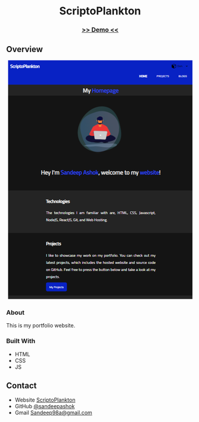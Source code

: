 <!-- Please update value in the {}  -->

<h1 align="center">ScriptoPlankton</h1>

<div align="center">
  <h3>
    <a href="https://sandeep.netlify.app/">
     >> Demo <<
    </a>   
  </h3>
</div>


<!-- OVERVIEW -->

## Overview

<p align="center"><img src=capture.png></p>

### About

 This is my portfolio website.

### Built With

<!-- This section should list any major frameworks that you built your project using. Here are a few examples.-->

- HTML
- CSS
- JS


## Contact

- Website [ScriptoPlankton](https://sandeep.netlify.app/)
- GitHub [@sandeepashok](https://github.com/sandeepashok)
- Gmail [Sandeep98a@gmail.com](sandeep98a@gmail.com)

